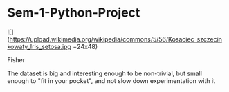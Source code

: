 # Sem-1-Python-Project

![](https://upload.wikimedia.org/wikipedia/commons/5/56/Kosaciec_szczecinkowaty_Iris_setosa.jpg =24x48)

Fisher

The dataset is big and interesting enough to be non-trivial, but small enough to "fit in your pocket", and not slow down experimentation with it





